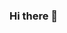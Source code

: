 ### Hi there 👋

<!--
**Tega-Damilare/Tega-Damilare** is a ✨ _special_ ✨ repository because its `README.md` (this file) appears on your GitHub profile.
Here are some ideas to get you started:

- 🔭 I’m currently working on A Business website
- 🌱 I’m currently learning front-end web developement
- 👯 I’m looking to collaborate on full javascript websites
- 🤔 I’m looking for help with HTML% canvas
- 💬 Ask me about ...
- 📫 How to reach me: ...
- 😄 Pronouns: ...
- ⚡ Fun fact: ...
-->

